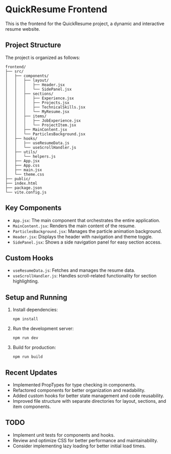 # QuickResume Frontend

This is the frontend for the QuickResume project, a dynamic and interactive resume website.

## Project Structure

The project is organized as follows:

```
frontend/
├── src/
│   ├── components/
│   │   ├── layout/
│   │   │   ├── Header.jsx
│   │   │   └── SidePanel.jsx
│   │   ├── sections/
│   │   │   ├── Experience.jsx
│   │   │   ├── Projects.jsx
│   │   │   ├── TechnicalSkills.jsx
│   │   │   └── MyResume.jsx
│   │   ├── items/
│   │   │   ├── JobExperience.jsx
│   │   │   └── ProjectItem.jsx
│   │   ├── MainContent.jsx
│   │   └── ParticlesBackground.jsx
│   ├── hooks/
│   │   ├── useResumeData.js
│   │   └── useScrollHandler.js
│   ├── utils/
│   │   └── helpers.js
│   ├── App.jsx
│   ├── App.css
│   ├── main.jsx
│   └── theme.css
├── public/
├── index.html
├── package.json
└── vite.config.js
```

## Key Components

- `App.jsx`: The main component that orchestrates the entire application.
- `MainContent.jsx`: Renders the main content of the resume.
- `ParticlesBackground.jsx`: Manages the particle animation background.
- `Header.jsx`: Displays the header with navigation and theme toggle.
- `SidePanel.jsx`: Shows a side navigation panel for easy section access.

## Custom Hooks

- `useResumeData.js`: Fetches and manages the resume data.
- `useScrollHandler.js`: Handles scroll-related functionality for section highlighting.

## Setup and Running

1. Install dependencies:
   ```
   npm install
   ```

2. Run the development server:
   ```
   npm run dev
   ```

3. Build for production:
   ```
   npm run build
   ```

## Recent Updates

- Implemented PropTypes for type checking in components.
- Refactored components for better organization and readability.
- Added custom hooks for better state management and code reusability.
- Improved file structure with separate directories for layout, sections, and item components.

## TODO

- Implement unit tests for components and hooks.
- Review and optimize CSS for better performance and maintainability.
- Consider implementing lazy loading for better initial load times.
